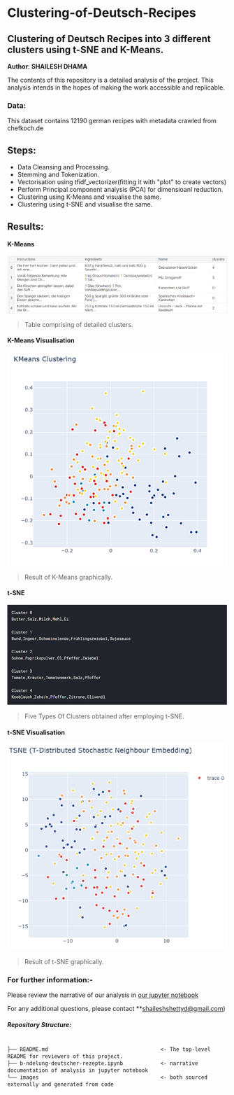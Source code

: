 # Clustering-of-Deutsch-Recipes

## Clustering of Deutsch Recipes into 3 different clusters using t-SNE and K-Means.

**Author**: **SHAILESH DHAMA**

The contents of this repository is a detailed analysis of the project. This analysis intends in the hopes of making the work accessible and replicable.

### Data:

This dataset contains 12190 german recipes with metadata crawled from chefkoch.de

## Steps:

- Data Cleansing and Processing. 
- Stemming and Tokenization.
- Vectorisation using tfidf_vectorizer(fitting it with "plot" to create vectors)
- Perform Principal component analysis (PCA) for dimensioanl reduction.
- Clustering using K-Means and visualise the same.
- Clustering using t-SNE and visualise the same.

## Results:

#### K-Means
![K-Means](./kmeans1.PNG)
> Table comprising of detailed clusters.

#### K-Means Visualisation
![K-Means](./kmeans2.PNG)
> Result of K-Means graphically.

#### t-SNE
![t-SNE](./tsne1.PNG)
> Five Types Of Clusters obtained  after employing t-SNE.

#### t-SNE Visualisation
![t-SNE](./tsne2.PNG)
> Result of t-SNE graphically.

### For further information:-

Please review the narrative of our analysis in [our jupyter notebook](./b-ndelung-deutscher-rezepte.ipynb)

For any additional questions, please contact **shaileshshettyd@gmail.com)

##### Repository Structure:

```

├── README.md                                    <- The top-level README for reviewers of this project.
├── b-ndelung-deutscher-rezepte.ipynb            <- narrative documentation of analysis in jupyter notebook
└── images                                       <- both sourced externally and generated from code
```
